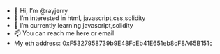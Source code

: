 - 👋 Hi, I’m @rayjerry
- 👀 I’m interested in html, javascript,css,solidity
- 🌱 I’m currently learning javascript,solidity
- 📫 You can reach me here or email
- My eth address: 0xF5327958739b9E48FcEb41E651eb8cF8A65B151c

<!---
rayjerry/rayjerry is a ✨ special ✨ repository because its `README.md` (this file) appears on your GitHub profile.
You can click the Preview link to take a look at your changes.
--->
